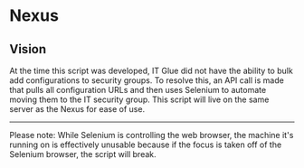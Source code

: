 # Nexus #

Vision
-------
At the time this script was developed, IT Glue did not have the ability to bulk add configurations to security groups. To resolve this, an API call is made that
pulls all configuration URLs and then uses Selenium to automate moving them to the IT security group. This script will live on the same server as the Nexus 
for ease of use.
<hr>
Please note: While Selenium is controlling the web browser, the machine it's running on is effectively unusable because if the focus is taken off of the Selenium
browser, the script will break.
